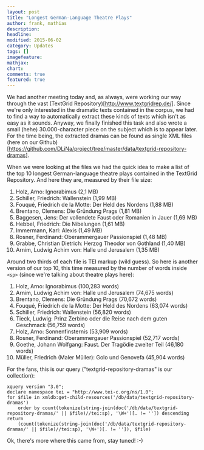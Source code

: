 ```yaml
---
layout: post
title: "Longest German-Language Theatre Plays"
author: frank, mathias
description: 
headline: 
modified: 2015-06-02
category: Updates
tags: []
imagefeature: 
mathjax: 
chart: 
comments: true
featured: true
---
```

We had another meeting today and, as always, were working our way through the vast (TextGrid Repository)[http://www.textgridrep.de/]. Since we're only interested in the dramatic texts contained in the corpus, we had to find a way to automatically extract these kinds of texts which isn't as easy as it sounds. Anyway, we finally finished this task and also wrote a small (hehe) 30.000-character piece on the subject which is to appear later. For the time being, the extracted dramas can be found as single XML files (here on our Github)[https://github.com/DLiNa/project/tree/master/data/textgrid-repository-dramas].

When we were looking at the files we had the quick idea to make a list of the top 10 longest German-language theatre plays contained in the TextGrid Repository. And here they are, measured by their file size:

1. Holz, Arno: Ignorabimus (2,1 MB)
2. Schiller, Friedrich: Wallenstein (1,99 MB)
3. Fouqué, Friedrich de la Motte: Der Held des Nordens (1,88 MB)
4. Brentano, Clemens: Die Gründung Prags (1,81 MB)
5. Baggesen, Jens: Der vollendete Faust oder Romanien in Jauer (1,69 MB)
6. Hebbel, Friedrich: Die Nibelungen (1,61 MB)
7. Immermann, Karl: Alexis (1,49 MB)
8. Rosner, Ferdinand: Oberammergauer Passionspiel (1,48 MB)
9. Grabbe, Christian Dietrich: Herzog Theodor von Gothland (1,40 MB)
10. Arnim, Ludwig Achim von: Halle und Jerusalem (1,35 MB)

Around two thirds of each file is TEI markup (wild guess). So here is another version of our top 10, this time measured by the number of words inside `<sp>` (since we're talking about theatre plays here):

1. Holz, Arno: Ignorabimus (100,283 words)
2. Arnim, Ludwig Achim von: Halle und Jerusalem (74,675 words)
3. Brentano, Clemens: Die Gründung Prags (70,672 words)
4. Fouqué, Friedrich de la Motte: Der Held des Nordens (63,074 words)
5. Schiller, Friedrich: Wallenstein (56,820 words)
6. Tieck, Ludwig: Prinz Zerbino oder die Reise nach dem guten Geschmack (56,759 words)
7. Holz, Arno: Sonnenfinsternis (53,909 words)
8. Rosner, Ferdinand: Oberammergauer Passionspiel (52,717 words)
9. Goethe, Johann Wolfgang: Faust. Der Tragödie zweiter Teil (46,180 words)
10. Müller, Friedrich (Maler Müller): Golo und Genovefa (45,904 words)

For the fans, this is our query ("textgrid-repository-dramas" is our collection):

    xquery version "3.0";
    declare namespace tei = "http://www.tei-c.org/ns/1.0";
    for $file in xmldb:get-child-resources('/db/data/textgrid-repository-dramas')
	    order by count(tokenize(string-join(doc('/db/data/textgrid-repository-dramas/' || $file)//tei:sp), '\W+')[. != '']) descending
    return
        (count(tokenize(string-join(doc('/db/data/textgrid-repository-dramas/' || $file)//tei:sp), '\W+')[. != '']), $file)

Ok, there's more where this came from, stay tuned! :-)
